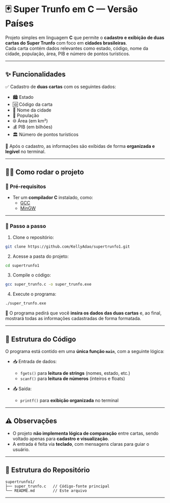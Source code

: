 # 🃏 Super Trunfo em C — Versão Países

Projeto simples em linguagem **C** que permite o **cadastro e exibição de duas cartas do Super Trunfo** com foco em **cidades brasileiras**.  
Cada carta contém dados relevantes como estado, código, nome da cidade, população, área, PIB e número de pontos turísticos.

---

## ✨ Funcionalidades

✅ Cadastro de **duas cartas** com os seguintes dados:

- 🏙️ Estado  
- 🆔 Código da carta  
- 📍 Nome da cidade  
- 👥 População  
- 🌐 Área (em km²)  
- 💰 PIB (em bilhões)  
- 🏛️ Número de pontos turísticos  

📄 Após o cadastro, as informações são exibidas de forma **organizada e legível** no terminal.

---

## 🧑‍💻 Como rodar o projeto

### 🔧 Pré-requisitos

- Ter um **compilador C** instalado, como:
  - [GCC](https://gcc.gnu.org/)
  - [MinGW](http://www.mingw.org/)

---

### 🚀 Passo a passo

1. Clone o repositório:

```bash
git clone https://github.com/KellyAdao/supertrunfo1.git
```

2. Acesse a pasta do projeto:

```bash
cd supertrunfo1
```

3. Compile o código:

```bash
gcc super_trunfo.c -o super_trunfo.exe
```

4. Execute o programa:

```bash
./super_trunfo.exe
```

📝 O programa pedirá que você **insira os dados das duas cartas** e, ao final, mostrará todas as informações cadastradas de forma formatada.

---

## 🧠 Estrutura do Código

O programa está contido em uma **única função `main`**, com a seguinte lógica:

- 📥 Entrada de dados:
  - `fgets()` para **leitura de strings** (nomes, estado, etc.)
  - `scanf()` para **leitura de números** (inteiros e floats)

- 📤 Saída:
  - `printf()` para **exibição organizada** no terminal

---

## ⚠️ Observações

- O projeto **não implementa lógica de comparação** entre cartas, sendo voltado apenas para **cadastro e visualização**.
- A entrada é feita via **teclado**, com mensagens claras para guiar o usuário.

---

## 📁 Estrutura do Repositório

```
supertrunfo1/
├── super_trunfo.c   // Código-fonte principal
└── README.md        // Este arquivo
```
---



